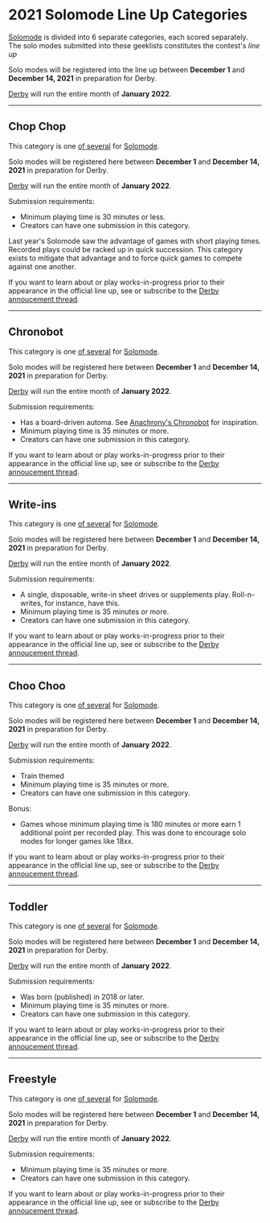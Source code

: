 # 2021 Solomode Line Up Categories
[Solomode](./announcement-solomode.md) is divided into 6 separate categories, each scored separately.  The solo modes submitted into these geeklists constitutes the contest's *line up*

Solo modes will be registered into the line up between **December 1** and **December 14, 2021** in preparation for Derby.

[Derby](./announcement-derby.md) will run the entire month of **January 2022**.

---

## Chop Chop
This category is one [of several](./categories.md) for [Solomode](./announcement-solomode.md).

Solo modes will be registered here between **December 1** and **December 14, 2021** in preparation for Derby.

[Derby](./announcement-derby.md) will run the entire month of **January 2022**.

Submission requirements:
* Minimum playing time is 30 minutes or less.
* Creators can have one submission in this category.

Last year's Solomode saw the advantage of games with short playing times.  Recorded plays could be racked up in quick succession.  This category exists to mitigate that advantage and to force quick games to compete against one another.

If you want to learn about or play works-in-progress prior to their appearance in the official line up, see or subscribe to the [Derby annoucement thread](./announcement-derby.md).

---

## Chronobot
This category is one [of several](./categories.md) for [Solomode](./announcement-solomode.md).

Solo modes will be registered here between **December 1** and **December 14, 2021** in preparation for Derby.

[Derby](./announcement-derby.md) will run the entire month of **January 2022**.

Submission requirements:
* Has a board-driven automa.  See [Anachrony's Chronobot](https://boardgamegeek.com/image/3037431/anachrony) for inspiration.
* Minimum playing time is 35 minutes or more.
* Creators can have one submission in this category.

If you want to learn about or play works-in-progress prior to their appearance in the official line up, see or subscribe to the [Derby annoucement thread](./announcement-derby.md).

---

## Write-ins
This category is one [of several](./categories.md) for [Solomode](./announcement-solomode.md).

Solo modes will be registered here between **December 1** and **December 14, 2021** in preparation for Derby.

[Derby](./announcement-derby.md) will run the entire month of **January 2022**.

Submission requirements:
* A single, disposable, write-in sheet drives or supplements play.  Roll-n-writes, for instance, have this.
* Minimum playing time is 35 minutes or more.
* Creators can have one submission in this category.

If you want to learn about or play works-in-progress prior to their appearance in the official line up, see or subscribe to the [Derby annoucement thread](./announcement-derby.md).

---

## Choo Choo
This category is one [of several](./categories.md) for [Solomode](./announcement-solomode.md).

Solo modes will be registered here between **December 1** and **December 14, 2021** in preparation for Derby.

[Derby](./announcement-derby.md) will run the entire month of **January 2022**.

Submission requirements:
* Train themed
* Minimum playing time is 35 minutes or more.
* Creators can have one submission in this category.

Bonus:
* Games whose minimum playing time is 180 minutes or more earn 1 additional point per recorded play.  This was done to encourage solo modes for longer games like 18xx.

If you want to learn about or play works-in-progress prior to their appearance in the official line up, see or subscribe to the [Derby annoucement thread](./announcement-derby.md).

---

## Toddler
This category is one [of several](./categories.md) for [Solomode](./announcement-solomode.md).

Solo modes will be registered here between **December 1** and **December 14, 2021** in preparation for Derby.

[Derby](./announcement-derby.md) will run the entire month of **January 2022**.

Submission requirements:
* Was born (published) in 2018 or later.
* Minimum playing time is 35 minutes or more.
* Creators can have one submission in this category.

If you want to learn about or play works-in-progress prior to their appearance in the official line up, see or subscribe to the [Derby annoucement thread](./announcement-derby.md).

---

## Freestyle
This category is one [of several](./categories.md) for [Solomode](./announcement-solomode.md).

Solo modes will be registered here between **December 1** and **December 14, 2021** in preparation for Derby.

[Derby](./announcement-derby.md) will run the entire month of **January 2022**.

Submission requirements:
* Minimum playing time is 35 minutes or more.
* Creators can have one submission in this category.

If you want to learn about or play works-in-progress prior to their appearance in the official line up, see or subscribe to the [Derby annoucement thread](./announcement-derby.md).
